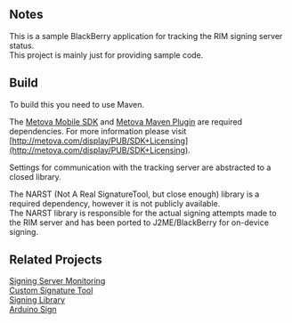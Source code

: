 ## Notes
This is a sample BlackBerry application for tracking the RIM signing server status.  
This project is mainly just for providing sample code.

## Build
To build this you need to use Maven.

The [Metova Mobile SDK](http://metova.com/display/PUB/SDK+Licensing) and [Metova Maven Plugin](http://metova.com/display/PUB/SDK+Licensing) are required dependencies. For more information please visit [http://metova.com/display/PUB/SDK+Licensing](http://metova.com/display/PUB/SDK+Licensing).

Settings for communication with the tracking server are abstracted to a closed library.

The NARST (Not A Real SignatureTool, but close enough) library is a required dependency, however it is not publicly available.  
The NARST library is responsible for the actual signing attempts made to the RIM server and has been ported to J2ME/BlackBerry for on-device signing.

## Related Projects
[Signing Server Monitoring](https://github.com/hardisonbrewing/signingserver-com)  
[Custom Signature Tool](https://github.com/hardisonbrewing/signingserver)  
[Signing Library](https://github.com/hardisonbrewing/narst)  
[Arduino Sign](https://github.com/hardisonbrewing/signingserver-arduino)
